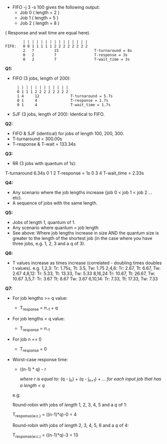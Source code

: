 * FIFO -j 3 -s 100 gives the following output:
	* Job 0 ( length = 2 )
	* Job 1 ( length = 5 )
	* Job 2 ( length = 8 )

( Response and wait time are equal here).

			| | | | | | | | | | | | | | |
	FIFO:	0 0 1 1 1 1 1 2 2 2 2 2 2 2 2 
			2	7		  15				T-turnaround = 8s
			0	2		  7					T-response = 3s
			0	2		  7					T-wait_time = 3s

__Q1:__

* FIFO (3 jobs, length of 200):

		| | | | | | | | | | | | 
		0 1 1 1 2 2 2 2 2 2 2 2
		1 4     12				T-turnaround = 5.7s
		0 1     4				T-response = 1.7s
		0 1     4				T-wait_time = 1.7s
	
* SJF (3 jobs, length of 200): Identical to 	FIFO.

__Q2:__

* FIFO & SJF (identical) for jobs of length 100, 200, 300.
* T-turnaround = 300.00s
* T-response & T-wait = 133.34s

__Q3:__ 

* RR (3 jobs with quantum of 1s):

T-turnaround 6.34s
	0 1 2						T-response = 1s
	0         3          4		T-wait_time = 2.33s
	
__Q4:__

* Any scenario where the job lengths increase (job 0 < job 1 < job 2 ... etc).
* A sequence of jobs with the same length.

__Q5:__

* Jobs of length 1, quantum of 1.
* Any scenario where quantum = job length
* See above: Where job lengths increase in size AND the quantum size is greater to the length of the shortest job (in the case where you have three jobs, e.g. 1, 2, 3 and a q of 3).

__Q6:__

* T values increase as times increase (correlated - doubling times doubles t values). 
e.g. 
1,2,3: Tr: 1.75s, Tt: 3.5, Tw: 1.75
2,4,6: Tr: 2.67, Tt: 6.67, Tw: 2.67
4,8,12: Tr: 5.33, Tt: 13.33, Tw: 5.33
8,16,24 Tr: 10.67, Tt: 26.67, Tw: 10.67
3,5,7: Tr: 3.67 Tt: 8.67 Tw: 3.67
6,10,14: Tr: 7.33, Tt: 17.33, Tw: 7.33

__Q7:__ 

* For job lengths >= q value:
	* T<sub>response</sub> = _n_<sub>-1</sub> + q
* For job lengths < q value:
	* T<sub>response</sub> = _n_<sub>-1</sub>
* For job n == 0
	* T<sub>response</sub> = 0
* Worst-case response time:
	* ((n-1) * q) - r
	
		_where r is equal to:_ (q - j<sub>n</sub>) + (q - j<sub>n+1</sub>) + ... _for each input job that has a length < q_

	e.g:
	
	Round-robin with jobs of _length_ 1, 2, 3, 4, 5 and a _q_ of 1:
	
	T<sub>response(w.c.)</sub> = ((n-1)*q)-0 = 4

	Round-robin with jobs of _length_ 2, 3, 4, 5, 6 and a _q_ of 4:
	
	T<sub>response(w.c.)</sub> = ((n-1)*q)-3 = 13 
